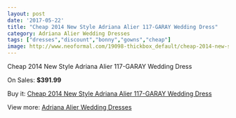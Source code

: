 ```yaml
---
layout: post
date: '2017-05-22'
title: "Cheap 2014 New Style Adriana Alier 117-GARAY Wedding Dress"
category: Adriana Alier Wedding Dresses
tags: ["dresses","discount","bonny","gowns","cheap"]
image: http://www.neoformal.com/19098-thickbox_default/cheap-2014-new-style-adriana-alier-117-garay-wedding-dress.jpg
---
```

Cheap 2014 New Style Adriana Alier 117-GARAY Wedding Dress

On Sales: **$391.99**
<a href="https://www.neoformal.com/en/adriana-alier-wedding-dresses-2014/6113-cheap-2014-new-style-adriana-alier-117-garay-wedding-dress.html"><amp-img layout="responsive" width="600" height="600" src="//www.neoformal.com/19098-thickbox_default/cheap-2014-new-style-adriana-alier-117-garay-wedding-dress.jpg" alt="Cheap 2014 New Style Adriana Alier 117-GARAY Wedding Dress 0" /></a>
<a href="https://www.neoformal.com/en/adriana-alier-wedding-dresses-2014/6113-cheap-2014-new-style-adriana-alier-117-garay-wedding-dress.html"><amp-img layout="responsive" width="600" height="600" src="//www.neoformal.com/19100-thickbox_default/cheap-2014-new-style-adriana-alier-117-garay-wedding-dress.jpg" alt="Cheap 2014 New Style Adriana Alier 117-GARAY Wedding Dress 1" /></a>
<a href="https://www.neoformal.com/en/adriana-alier-wedding-dresses-2014/6113-cheap-2014-new-style-adriana-alier-117-garay-wedding-dress.html"><amp-img layout="responsive" width="600" height="600" src="//www.neoformal.com/19099-thickbox_default/cheap-2014-new-style-adriana-alier-117-garay-wedding-dress.jpg" alt="Cheap 2014 New Style Adriana Alier 117-GARAY Wedding Dress 2" /></a>

Buy it: [Cheap 2014 New Style Adriana Alier 117-GARAY Wedding Dress](https://www.neoformal.com/en/adriana-alier-wedding-dresses-2014/6113-cheap-2014-new-style-adriana-alier-117-garay-wedding-dress.html "Cheap 2014 New Style Adriana Alier 117-GARAY Wedding Dress")

View more: [Adriana Alier Wedding Dresses](https://www.neoformal.com/en/79-adriana-alier-wedding-dresses-2014 "Adriana Alier Wedding Dresses")